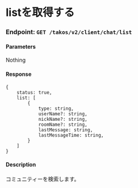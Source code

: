 # listを取得する

### Endpoint: `GET /takos/v2/client/chat/list`

#### Parameters

Nothing

#### Response

```
{
    status: true,
    list: [
        {
            type: string,
            userName?: string,
            nickName?: string,
            roomName?: string,
            lastMessage: string,
            lastMessageTime: string,
        }
    ]
}
```

#### Description

コミュニティーを検索します。
